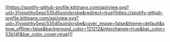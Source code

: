 [[https://spotify-github-profile.kittinanx.com/api/view.svg?uid=31yjqshhv5egc535d5soirdxrsbe&redirect=true][https://spotify-github-profile.kittinanx.com/api/view.svg?uid=31yjqshhv5egc535d5soirdxrsbe&cover_image=false&theme=default&show_offline=false&background_color=121212&interchange=true&bar_color=53b14f&bar_color_cover=true)]]
